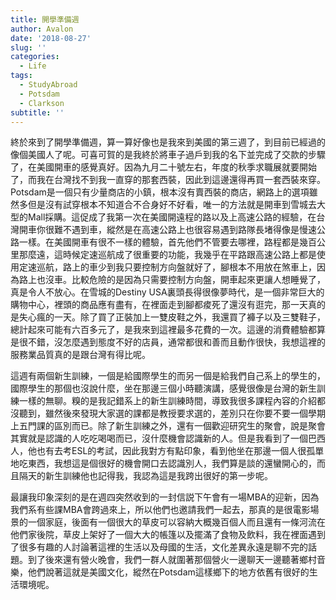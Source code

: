 ```yaml
---
title: 開學準備週
author: Avalon
date: '2018-08-27'
slug: ''
categories:
  - Life
tags:
  - StudyAbroad
  - Potsdam
  - Clarkson
subtitle: ''
---
```

終於來到了開學準備週，算一算好像也是我來到美國的第三週了，到目前已經過的像個美國人了呢。可喜可賀的是我終於將車子過戶到我的名下並完成了交款的步驟了，在美國開車的感覺真好。因為九月二十號左右，年度的秋季求職展就要開始了，而我在台灣找不到我一直穿的那套西裝，因此到這邊還得再買一套西裝來穿。Potsdam是一個只有少量商店的小鎮，根本沒有賣西裝的商店，網路上的選項雖然多但是沒有試穿根本不知道合不合身好不好看，唯一的方法就是開車到雪城去大型的Mall採購。這促成了我第一次在美國開遠程的路以及上高速公路的經驗，在台灣開車你很難不遇到車，縱然是在高速公路上也很容易遇到路隊長堵得像是慢速公路一樣。在美國開車有很不一樣的體驗，首先他們不管要去哪裡，路程都是幾百公里那麼遠，這時候定速巡航成了很重要的功能，我幾乎在平路跟高速公路上都是使用定速巡航，路上的車少到我只要控制方向盤就好了，腳根本不用放在煞車上，因為路上也沒車。比較危險的是因為只需要控制方向盤，開車起來更讓人想睡覺了，真是令人不放心。在雪城的Destiny USA裏頭長得很像夢時代，是一個非常巨大的購物中心，裡頭的商品應有盡有，在裡面走到腳都痠死了還沒有逛完，那一天真的是失心瘋的一天。除了買了正裝加上一雙皮鞋之外，我還買了褲子以及三雙鞋子，總計起來可能有六百多元了，是我來到這裡最多花費的一次。這邊的消費體驗都算是很不錯，沒怎麼遇到態度不好的店員，通常都很和善而且動作很快，我想這裡的服務業品質真的是跟台灣有得比呢。

這週有兩個新生訓練，一個是給國際學生的而另一個是給我們自己系上的學生的，國際學生的那個也沒說什麼，坐在那邊三個小時聽演講，感覺很像是台灣的新生訓練一樣的無聊。糗的是我記錯系上的新生訓練時間，導致我很多課程內容的介紹都沒聽到，雖然後來發現大家選的課都是教授要求選的，差別只在你要不要一個學期上五門課的區別而已。除了新生訓練之外，還有一個歡迎研究生的聚會，說是聚會其實就是認識的人吃吃喝喝而已，沒什麼機會認識新的人。但是我看到了一個巴西人，他也有去考ESL的考試，因此我對方有點印象，看到他坐在那邊一個人很孤單地吃東西，我想這是個很好的機會開口去認識別人，我們算是談的還蠻開心的，而且隔天的新生訓練他也記得我，我認為這是我跨出很好的第一步呢。

最讓我印象深刻的是在週四突然收到的一封信説下午會有一場MBA的迎新，因為我們系有些課MBA會跨過來上，所以他們也邀請我們一起去，那真的是很電影場景的一個家庭，後面有一個很大的草皮可以容納大概幾百個人而且還有一條河流在他們家後院，草皮上架好了一個大大的帳篷以及擺滿了食物及飲料，我在裡面遇到了很多有趣的人討論著這裡的生活以及母國的生活，文化差異永遠是聊不完的話題。到了後來還有營火晚會，我們一群人就圍著那個營火一邊聊天一邊聽著鄉村音樂，他們說著這就是美國文化，縱然在Potsdam這樣鄉下的地方依舊有很好的生活環境呢。